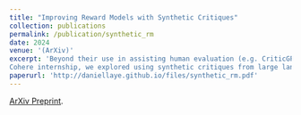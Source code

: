 ```yaml
---
title: "Improving Reward Models with Synthetic Critiques"
collection: publications
permalink: /publication/synthetic_rm
date: 2024 
venue: '(ArXiv)'
excerpt: 'Beyond their use in assisting human evaluation (e.g. CriticGPT), can critiques directly enhance preference learning? During my 
Cohere internship, we explored using synthetic critiques from large language models to improve reward models.'
paperurl: 'http://daniellaye.github.io/files/synthetic_rm.pdf'
---
```


[ArXiv Preprint](https://arxiv.org/abs/2405.20850).
